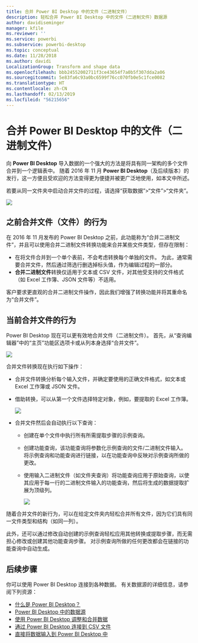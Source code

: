 ```yaml
---
title: 合并 Power BI Desktop 中的文件（二进制文件）
description: 轻松合并 Power BI Desktop 中的文件（二进制文件）数据源
author: davidiseminger
manager: kfile
ms.reviewer: ''
ms.service: powerbi
ms.subservice: powerbi-desktop
ms.topic: conceptual
ms.date: 11/28/2018
ms.author: davidi
LocalizationGroup: Transform and shape data
ms.openlocfilehash: bbb24552002711f3ce43654f7a0b5f307dda2a06
ms.sourcegitcommit: 5e83fa6c93a0bc6599f76cc070fb0e5c1fce0082
ms.translationtype: HT
ms.contentlocale: zh-CN
ms.lasthandoff: 02/13/2019
ms.locfileid: "56215656"
---
```

# <a name="combine-files-binaries-in-power-bi-desktop"></a>合并 Power BI Desktop 中的文件（二进制文件）
向 **Power BI Desktop** 导入数据的一个强大的方法是将具有同一架构的多个文件合并到一个逻辑表中。 随着 2016 年 11 月 **Power BI Desktop**（及后续版本）的发行，这一方便且受欢迎的方法变得更为便捷并被更广泛地使用，如本文中所述。

若要从同一文件夹中启动合并文件的过程，请选择“获取数据”>“文件”>“文件夹”。

![](media/desktop-combine-binaries/combine-binaries_1.png)

## <a name="previous-combine-files-binaries-behavior"></a>之前合并文件（文件）的行为
在 2016 年 11 月发布的 Power BI Desktop 之前，此功能称为“合并二进制文件”，并且可以使用合并二进制文件转换功能来合并某些文件类型，但存在限制：

* 在将文件合并到一个单个表前，不会考虑转换每个单独的文件。 为此，通常需要合并文件，然后通过筛选行删选掉标头值，作为编辑过程的一部分。
* **合并二进制文件**转换仅适用于文本或 CSV 文件，对其他受支持的文件格式（如 Excel 工作簿、JSON 文件等）不适用。

客户要求更直观的合并二进制文件操作，因此我们增强了转换功能并将其重命名为“合并文件”。

## <a name="current-combine-files-behavior"></a>当前合并文件的行为
Power BI Desktop 现在可以更有效地合并文件（二进制文件）。 首先，从“查询编辑器”中的“主页”功能区选项卡或从列本身选择“合并文件”。

![](media/desktop-combine-binaries/combine-binaries_2a.png)

合并文件转换现在执行如下操作：

* 合并文件转换分析每个输入文件，并确定要使用的正确文件格式，如文本或 Excel 工作簿或 JSON 文件。
* 借助转换，可以从第一个文件选择特定对象，例如，要提取的 Excel 工作簿。
  
  ![](media/desktop-combine-binaries/combine-binaries_3.png)
* 合并文件然后会自动执行以下查询：
  
  * 创建在单个文件中执行所有所需提取步骤的示例查询。
  * 创建功能查询，该功能查询将参数化示例查询的文件/二进制文件输入。 将示例查询和功能查询进行链接，以在功能查询中反映对示例查询所做的更改。
  * 使用输入二进制文件（如文件夹查询）将功能查询应用于原始查询，以使其应用于每一行的二进制文件输入的功能查询，然后将生成的数据提取扩展为顶级列。
    
    ![](media/desktop-combine-binaries/combine-binaries_4.png)

随着合并文件的新行为，可以在给定文件夹内轻松合并所有文件，因为它们具有同一文件类型和结构（如同一列）。

此外，还可以通过修改自动创建的示例查询轻松应用其他转换或提取步骤，而无需担心修改或创建其他功能查询步骤。 对示例查询所做的任何更改都会在链接的功能查询中自动生成。

## <a name="next-steps"></a>后续步骤
你可以使用 Power BI Desktop 连接到各种数据。 有关数据源的详细信息，请参阅下列资源：

* [什么是 Power BI Desktop？](desktop-what-is-desktop.md)
* [Power BI Desktop 中的数据源](desktop-data-sources.md)
* [使用 Power BI Desktop 调整和合并数据](desktop-shape-and-combine-data.md)
* [通过 Power BI Desktop 连接到 CSV 文件](desktop-connect-csv.md)   
* [直接将数据输入到 Power BI Desktop 中](desktop-enter-data-directly-into-desktop.md)   

